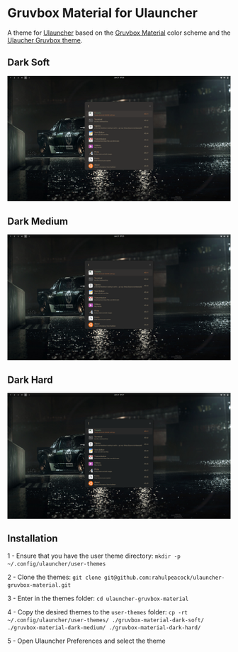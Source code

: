 # Gruvbox Material for Ulauncher

A theme for [Ulauncher](https://github.com/Ulauncher/Ulauncher) based on the [Gruvbox Material](https://github.com/sainnhe/gruvbox-material) color scheme and the [Ulaucher Gruvbox theme](https://github.com/SylEleuth/ulauncher-gruvbox).

## Dark Soft
![ulauncher dark_soft](https://raw.githubusercontent.com/rahulpeacock/ulauncher-gruvbox-material/refs/heads/master/assets/ulauncher-gruvbox-material-dark-soft.png)

## Dark Medium
![ulauncher_dark_medium](https://raw.githubusercontent.com/rahulpeacock/ulauncher-gruvbox-material/refs/heads/master/assets/ulauncher-gruvbox-material-dark-medium.png)

## Dark Hard
![ulauncher dark_hard](https://raw.githubusercontent.com/rahulpeacock/ulauncher-gruvbox-material/refs/heads/master/assets/ulauncher-gruvbox-material-dark-hard.png)

## Installation

1 - Ensure that you have the user theme directory: `mkdir -p ~/.config/ulauncher/user-themes`

2 - Clone the themes: `git clone git@github.com:rahulpeacock/ulauncher-gruvbox-material.git`

3 - Enter in the themes folder: `cd ulauncher-gruvbox-material`

4 - Copy the desired themes to the `user-themes` folder: `cp -rt ~/.config/ulauncher/user-themes/ ./gruvbox-material-dark-soft/ ./gruvbox-material-dark-medium/ ./gruvbox-material-dark-hard/`

5 - Open Ulauncher Preferences and select the theme
